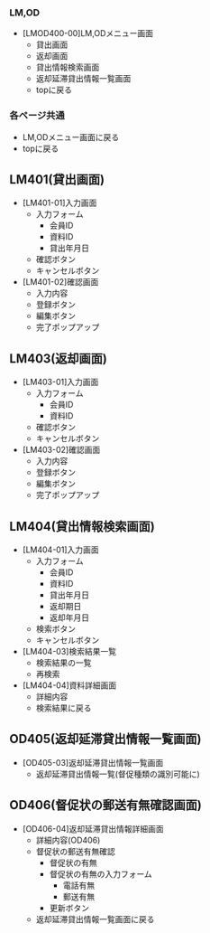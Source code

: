 ### LM,OD
- [LMOD400-00]LM,ODメニュー画面
  - 貸出画面
  - 返却画面
  - 貸出情報検索画面
  - 返却延滞貸出情報一覧画面
  - topに戻る

### 各ページ共通
- LM,ODメニュー画面に戻る
- topに戻る

## LM401(貸出画面)
- [LM401-01]入力画面
  - 入力フォーム
    - 会員ID
    - 資料ID
    - 貸出年月日
  - 確認ボタン 
  - キャンセルボタン
- [LM401-02]確認画面
    - 入力内容
    - 登録ボタン
    - 編集ボタン
    - 完了ポップアップ

## LM403(返却画面)
- [LM403-01]入力画面
  - 入力フォーム
    - 会員ID
    - 資料ID
  - 確認ボタン 
  - キャンセルボタン
- [LM403-02]確認画面
    - 入力内容
    - 登録ボタン
    - 編集ボタン
    - 完了ポップアップ

## LM404(貸出情報検索画面)
- [LM404-01]入力画面
  - 入力フォーム
    - 会員ID
    - 資料ID
    - 貸出年月日
    - 返却期日
    - 返却年月日
  - 検索ボタン 
  - キャンセルボタン
- [LM404-03]検索結果一覧
  - 検索結果の一覧
  - 再検索
- [LM404-04]資料詳細画面
  -  詳細内容
  -  検索結果に戻る

## OD405(返却延滞貸出情報一覧画面)
- [OD405-03]返却延滞貸出情報一覧画面
  - 返却延滞貸出情報一覧(督促種類の識別可能に)


## OD406(督促状の郵送有無確認画面)
- [OD406-04]返却延滞貸出情報詳細画面
  -  詳細内容(OD406)
  - 督促状の郵送有無確認
    - 督促状の有無
    - 督促状の有無の入力フォーム
      - 電話有無
      - 郵送有無
    - 更新ボタン
  - 返却延滞貸出情報一覧画面に戻る
